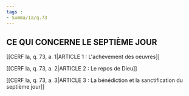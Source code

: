 ```yaml
---
tags : 
- Summa/Ia/q.73
---
```


## CE QUI CONCERNE LE SEPTIÈME JOUR

[[CERF Ia, q. 73, a. 1|ARTICLE 1 : L'achèvement des oeuvres]]

[[CERF Ia, q. 73, a. 2|ARTICLE 2 : Le repos de Dieu]]

[[CERF Ia, q. 73, a. 3|ARTICLE 3 : La bénédiction et la sanctification du septième jour]]

